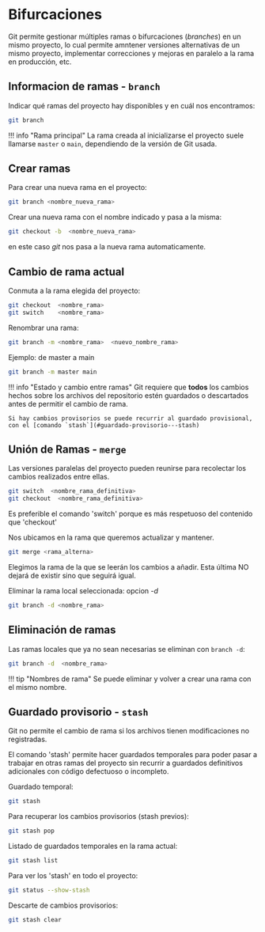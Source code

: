# Bifurcaciones

Git permite gestionar múltiples ramas o bifurcaciones (*branches*) en un mismo proyecto, lo cual permite amntener versiones alternativas de un mismo proyecto, implementar correcciones y mejoras en paralelo a la rama en producción, etc.


## Informacion de ramas - `branch`

Indicar qué ramas del proyecto  hay disponibles y en cuál nos encontramos:
```bash
git branch
```


!!! info "Rama principal"
    La rama creada al inicializarse el proyecto suele llamarse `master` o `main`, dependiendo de la versión de Git usada.



## Crear ramas


Para crear una nueva rama en el proyecto:

```bash
git branch <nombre_nueva_rama>
```

Crear una nueva rama con el nombre indicado y pasa a la misma:
```bash
git checkout -b  <nombre_nueva_rama>
```
en este caso *git* nos pasa a la nueva rama automaticamente.

## Cambio de rama actual

Conmuta a la rama elegida del proyecto:
```bash
git checkout  <nombre_rama>
git switch    <nombre_rama>
```

Renombrar una rama:
```bash
git branch -m <nombre_rama>  <nuevo_nombre_rama>
```
Ejemplo:  de master a main   
```bash
git branch -m master main
```


!!! info "Estado y cambio entre ramas"
    Git requiere que **todos** los cambios hechos sobre los archivos del repositorio estén guardados o descartados antes de permitir el cambio de rama.

    Si hay cambios provisorios se puede recurrir al guardado provisional, con el [comando `stash`](#guardado-provisorio---stash)


## Unión de Ramas - `merge`

Las versiones paralelas del proyecto pueden reunirse para recolectar los cambios realizados entre ellas.
```bash
git switch  <nombre_rama_definitiva>
git checkout  <nombre_rama_definitiva>
```
Es preferible el comando 'switch' porque es más respetuoso del contenido que 'checkout'

Nos ubicamos en la rama que queremos actualizar y mantener.
```bash
git merge <rama_alterna>
```
Elegimos la rama de la que se leerán los cambios a añadir. Esta última NO dejará de existir sino que seguirá igual.

Eliminar la rama local seleccionada: opcion *-d*
```bash
git branch -d <nombre_rama>
```
<!-- Requiere que ésta haya sido pusheada y fusionada con la rama remota. -->


## Eliminación de ramas

Las ramas locales que ya no sean necesarias se eliminan con `branch -d`:

```bash title="Eliminar rama"
git branch -d  <nombre_rama>
```

!!! tip "Nombres de rama"
    Se puede eliminar y volver a crear una rama con el mismo nombre. 



## Guardado provisorio - `stash`

Git no permite el cambio de rama si los archivos tienen modificaciones no registradas.

El comando 'stash' permite hacer guardados temporales para poder pasar a trabajar en otras ramas del proyecto sin recurrir a guardados definitivos adicionales con código defectuoso o incompleto.

Guardado temporal:
```bash
git stash 
```

Para recuperar los cambios provisorios (stash previos):
```bash
git stash pop
```
Listado de guardados temporales en la rama actual:
```bash
git stash list
```
Para ver los 'stash' en todo el proyecto:
```bash
git status --show-stash
```
Descarte de cambios provisorios:
```bash
git stash clear
```